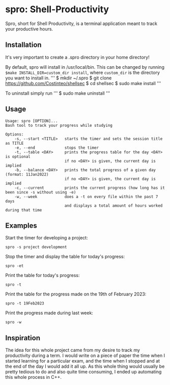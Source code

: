 # spro: Shell-Productivity
Spro, short for Shell Productivity, is a terminal application meant to track your productive hours.

## Installation
It's very important to create a .spro directory in your home directory!

By default, spro will install in /usr/local/bin.
This can be changed by running `$make INSTALL_DIR=custom_dir install`, where `custom_dir` is the directory you want to install in.
'''
$ mkdir ~/.spro
$ git clone https://github.com/Costinteo/shellsec
$ cd shellsec
$ sudo make install
'''

To uninstall simply run
'''
$ sudo make uninstall
'''

## Usage
```
Usage: spro [OPTION]...
Bash tool to track your progress while studying

Options:
    -s, --start <TITLE>   starts the timer and sets the session title as TITLE
    -e, --end             stops the timer
    -t, --table <DAY>     prints the progress table for the day <DAY> is optional
                          if no <DAY> is given, the current day is implied
    -b, --balance <DAY>   prints the total progress of a given day (format: 11Jan2022)
                          if no <DAY> is given, the current day is implied
    -c, --current         prints the current progress (how long has it been since -s without using -e)
    -w, --week            does a -t on every file within the past 7 days
                          and displays a total amount of hours worked during that time
```

## Examples

Start the timer for developing a project:

```
spro -s project development
```

Stop the timer and display the table for today's progress:

```
spro -et
```

Print the table for today's progress:

```
spro -t
```

Print the table for the progress made on the 19th of February 2023:

```
spro -t 19Feb2023
```

Print the progress made during last week:

```
spro -w
```

## Inspiration
The idea for this whole project came from my desire to track my productivity during a term. I would write on a piece of paper the time when I started learning for a particular exam, and the time when I stopped and at the end of the day I would add it all up. As this whole thing would usually be pretty tedious to do and also quite time consuming, I ended up automating this whole process in C++.

